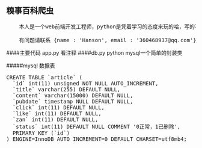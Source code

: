 ## 糗事百科爬虫

<pre>
    本人是一个web前端开发工程师，python是凭着学习的态度来玩的哈，写的不好请见谅
    
    有问题请联系 {name : 'Hanson', email : '360468937@qq.com'}
</pre>

####主要代码 app.py  看注释
####db.py python mysql一个简单的封装类

#####mysql 数据表
<pre>
CREATE TABLE `article` (
  `id` int(11) unsigned NOT NULL AUTO_INCREMENT,
  `title` varchar(255) DEFAULT NULL,
  `content` varchar(15000) DEFAULT NULL,
  `pubdate` timestamp NULL DEFAULT NULL,
  `click` int(11) DEFAULT NULL,
  `like` int(11) DEFAULT NULL,
  `zan` int(11) DEFAULT NULL,
  `status` int(11) DEFAULT NULL COMMENT '0正常，1已删除',
  PRIMARY KEY (`id`)
) ENGINE=InnoDB AUTO_INCREMENT=0 DEFAULT CHARSET=utf8mb4;
</pre>
